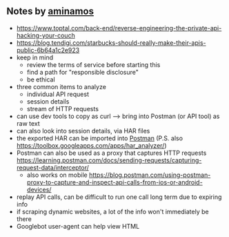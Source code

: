
## Notes by [aminamos](https://github.com/aminamos)
- https://www.toptal.com/back-end/reverse-engineering-the-private-api-hacking-your-couch
- https://blog.tendigi.com/starbucks-should-really-make-their-apis-public-6b64a1c2e923
- keep in mind
    - review the terms of service before starting this
    - find a path for "responsible disclosure"
    - be ethical
- three common items to analyze
    - individual API request
    - session details
    - stream of HTTP requests
- can use dev tools to copy as curl --> bring into Postman (or API tool) as raw text
- can also look into session details, via HAR files
- the exported HAR can be imported into [Postman](https://www.postman.com/postman/workspace/postman-answers/documentation/9215231-dd262075-9008-429c-8039-c8c67ee9bf67) (P.S. also https://toolbox.googleapps.com/apps/har_analyzer/)
- Postman can also be used as a proxy that captures HTTP requests https://learning.postman.com/docs/sending-requests/capturing-request-data/interceptor/
    - also works on mobile https://blog.postman.com/using-postman-proxy-to-capture-and-inspect-api-calls-from-ios-or-android-devices/
- replay API calls, can be difficult to run one call long term due to expiring info
- if scraping dynamic websites, a lot of the info won't immediately be there
- Googlebot user-agent can help view HTML